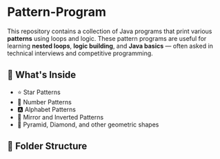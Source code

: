 # Pattern-Program

This repository contains a collection of Java programs that print various **patterns** using loops and logic. These pattern programs are useful for learning **nested loops**, **logic building**, and **Java basics** — often asked in technical interviews and competitive programming.

## 🚀 What's Inside

- ⭐ Star Patterns
- 🔢 Number Patterns
- 🅰️ Alphabet Patterns
- 🔄 Mirror and Inverted Patterns
- 🔁 Pyramid, Diamond, and other geometric shapes

## 📂 Folder Structure

